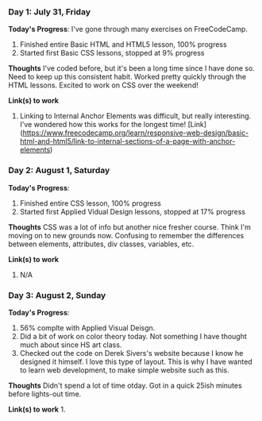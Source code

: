 ### Day 1: July 31, Friday

**Today's Progress**: I've gone through many exercises on FreeCodeCamp.
1. Finished entire Basic HTML and HTML5 lesson, 100% progress 
2. Started first Basic CSS lessons, stopped at 9% progress

**Thoughts** I've coded before, but it's been a long time since I have done so. Need to keep up this consistent habit. Worked pretty quickly through the HTML lessons. Excited to work on CSS over the weekend! 

**Link(s) to work**
1. Linking to Internal Anchor Elements was difficult, but really interesting. I've wondered how this works for the longest time! [Link] (https://www.freecodecamp.org/learn/responsive-web-design/basic-html-and-html5/link-to-internal-sections-of-a-page-with-anchor-elements)



### Day 2: August 1, Saturday

**Today's Progress**: 
1. Finished entire CSS lesson, 100% progress
2. Started first Applied Vidual Design lessons, stopped at 17% progress

**Thoughts** 
CSS was a lot of info but another nice fresher course. Think I'm moving on to new grounds now. Confusing to remember the differences between elements, attributes, div classes, variables, etc. 

**Link(s) to work**
1. N/A



### Day 3: August 2, Sunday

**Today's Progress**: 
1. 56% complte with Applied Visual Deisgn.
2. Did a bit of work on color theory today. Not something I have thought much about since HS art class.
3. Checked out the code on Derek Sivers's website because I know he designed it himself. I love this type of layout. This is why I have wanted to learn web development, to make simple website such as this. 

**Thoughts** 
Didn't spend a lot of time otday. Got in a quick 25ish minutes before lights-out time. 

**Link(s) to work**
1. 
